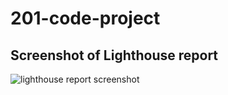 # 201-code-project

## Screenshot of Lighthouse report

![lighthouse report screenshot](Screenshot(2).png)
